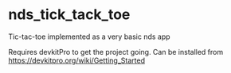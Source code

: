 # nds_tick_tack_toe
Tic-tac-toe implemented as a very basic nds app

Requires devkitPro to get the project going. Can be installed from https://devkitpro.org/wiki/Getting_Started

